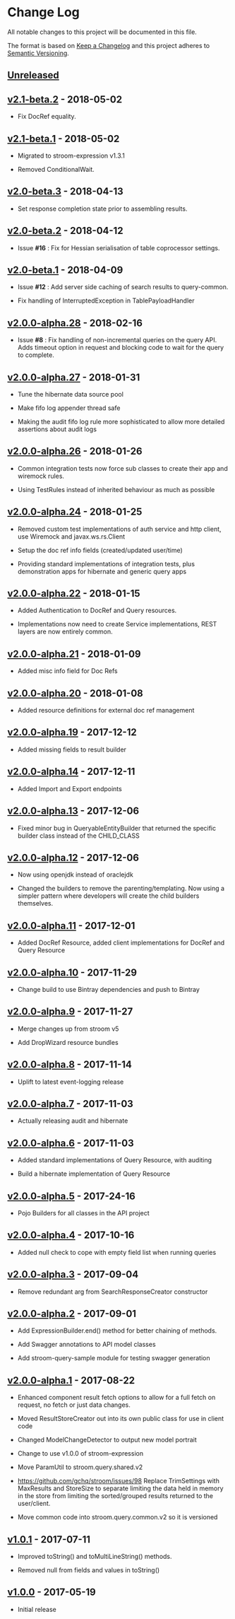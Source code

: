 # Change Log
All notable changes to this project will be documented in this file.

The format is based on [Keep a Changelog](http://keepachangelog.com/) 
and this project adheres to [Semantic Versioning](http://semver.org/).

## [Unreleased]

## [v2.1-beta.2] - 2018-05-02

* Fix DocRef equality.

## [v2.1-beta.1] - 2018-05-02

* Migrated to stroom-expression v1.3.1

* Removed ConditionalWait.

## [v2.0-beta.3] - 2018-04-13

* Set response completion state prior to assembling results.

## [v2.0-beta.2] - 2018-04-12

* Issue **#16** : Fix for Hessian serialisation of table coprocessor settings.

## [v2.0-beta.1] - 2018-04-09

* Issue **#12** : Add server side caching of search results to query-common.

* Fix handling of InterruptedException in TablePayloadHandler

## [v2.0.0-alpha.28] - 2018-02-16

* Issue **#8** : Fix handling of non-incremental queries on the query API. Adds timeout option in request and blocking code to wait for the query to complete.

## [v2.0.0-alpha.27] - 2018-01-31

* Tune the hibernate data source pool

* Make fifo log appender thread safe

* Making the audit fifo log rule more sophisticated to allow more detailed assertions about audit logs

## [v2.0.0-alpha.26] - 2018-01-26

* Common integration tests now force sub classes to create their app and wiremock rules.

* Using TestRules instead of inherited behaviour as much as possible

## [v2.0.0-alpha.24] - 2018-01-25

* Removed custom test implementations of auth service and http client, use Wiremock and javax.ws.rs.Client

* Setup the doc ref info fields (created/updated user/time)

* Providing standard implementations of integration tests, plus demonstration apps for hibernate and generic query apps

## [v2.0.0-alpha.22] - 2018-01-15

* Added Authentication to DocRef and Query resources.

* Implementations now need to create Service implementations, REST layers are now entirely common.

## [v2.0.0-alpha.21] - 2018-01-09

* Added misc info field for Doc Refs

## [v2.0.0-alpha.20] - 2018-01-08

* Added resource definitions for external doc ref management

## [v2.0.0-alpha.19] - 2017-12-12

* Added missing fields to result builder

## [v2.0.0-alpha.14] - 2017-12-11

* Added Import and Export endpoints

## [v2.0.0-alpha.13] - 2017-12-06

* Fixed minor bug in QueryableEntityBuilder that returned the specific builder class instead of the CHILD_CLASS

## [v2.0.0-alpha.12] - 2017-12-06

* Now using openjdk instead of oraclejdk

* Changed the builders to remove the parenting/templating. Now using a simpler pattern where developers will create the child builders themselves.

## [v2.0.0-alpha.11] - 2017-12-01

* Added DocRef Resource, added client implementations for DocRef and Query Resource

## [v2.0.0-alpha.10] - 2017-11-29

* Change build to use Bintray dependencies and push to Bintray

## [v2.0.0-alpha.9] - 2017-11-27

* Merge changes up from stroom v5

* Add DropWizard resource bundles

## [v2.0.0-alpha.8] - 2017-11-14

* Uplift to latest event-logging release

## [v2.0.0-alpha.7] - 2017-11-03

* Actually releasing audit and hibernate

## [v2.0.0-alpha.6] - 2017-11-03

* Added standard implementations of Query Resource, with auditing

* Build a hibernate implementation of Query Resource

## [v2.0.0-alpha.5] - 2017-24-16

* Pojo Builders for all classes in the API project

## [v2.0.0-alpha.4] - 2017-10-16

* Added null check to cope with empty field list when running queries

## [v2.0.0-alpha.3] - 2017-09-04

* Remove redundant arg from SearchResponseCreator constructor

## [v2.0.0-alpha.2] - 2017-09-01

* Add ExpressionBuilder.end() method for better chaining of methods.

* Add Swagger annotations to API model classes

* Add stroom-query-sample module for testing swagger generation

## [v2.0.0-alpha.1] - 2017-08-22

* Enhanced component result fetch options to allow for a full fetch on request, no fetch or just data changes.

* Moved ResultStoreCreator out into its own public class for use in client code

* Changed ModelChangeDetector to output new model portrait

* Change to use v1.0.0 of stroom-expression

* Move ParamUtil to stroom.query.shared.v2

* https://github.com/gchq/stroom/issues/98 Replace TrimSettings with MaxResults and StoreSize to separate limiting the data held in memory in the store from limiting the sorted/grouped results returned to the user/client.

* Move common code into stroom.query.common.v2 so it is versioned

## [v1.0.1] - 2017-07-11

* Improved toString() and toMultiLineString() methods.

* Removed null from fields and values in toString()

## [v1.0.0] - 2017-05-19

* Initial release

[Unreleased]: https://github.com/gchq/stroom-query/compare/v2.1-beta.2...HEAD
[v2.1-beta.2]: https://github.com/gchq/stroom-query/compare/v2.1-beta.1...v2.1-beta.2
[v2.1-beta.1]: https://github.com/gchq/stroom-query/compare/v2.0.0-beta.3...v2.1-beta.1
[v2.0-beta.3]: https://github.com/gchq/stroom-query/compare/v2.0.0-beta.2...v2.0-beta.3
[v2.0-beta.2]: https://github.com/gchq/stroom-query/compare/v2.0.0-beta.1...v2.0-beta.2
[v2.0-beta.1]: https://github.com/gchq/stroom-query/compare/v2.0.0-alpha.28...v2.0-beta.1
[v2.0.0-alpha.28]: https://github.com/gchq/stroom-query/compare/v2.0.0-alpha.27...v2.0.0-alpha.28
[v2.0.0-alpha.27]: https://github.com/gchq/stroom-query/compare/v2.0.0-alpha.26...v2.0.0-alpha.27
[v2.0.0-alpha.26]: https://github.com/gchq/stroom-query/compare/v2.0.0-alpha.24...v2.0.0-alpha.26
[v2.0.0-alpha.24]: https://github.com/gchq/stroom-query/compare/v2.0.0-alpha.23...v2.0.0-alpha.24
[v2.0.0-alpha.23]: https://github.com/gchq/stroom-query/compare/v2.0.0-alpha.22...v2.0.0-alpha.23
[v2.0.0-alpha.22]: https://github.com/gchq/stroom-query/compare/v2.0.0-alpha.21...v2.0.0-alpha.22
[v2.0.0-alpha.21]: https://github.com/gchq/stroom-query/compare/v2.0.0-alpha.20...v2.0.0-alpha.21
[v2.0.0-alpha.20]: https://github.com/gchq/stroom-query/compare/v2.0.0-alpha.19...v2.0.0-alpha.20
[v2.0.0-alpha.19]: https://github.com/gchq/stroom-query/compare/v2.0.0-alpha.14...v2.0.0-alpha.19
[v2.0.0-alpha.14]: https://github.com/gchq/stroom-query/compare/v2.0.0-alpha.13...v2.0.0-alpha.14
[v2.0.0-alpha.13]: https://github.com/gchq/stroom-query/compare/v2.0.0-alpha.12...v2.0.0-alpha.13
[v2.0.0-alpha.12]: https://github.com/gchq/stroom-query/compare/v2.0.0-alpha.11...v2.0.0-alpha.12
[v2.0.0-alpha.11]: https://github.com/gchq/stroom-query/compare/v2.0.0-alpha.10...v2.0.0-alpha.11
[v2.0.0-alpha.10]: https://github.com/gchq/stroom-query/compare/v2.0.0-alpha.9...v2.0.0-alpha.10
[v2.0.0-alpha.9]: https://github.com/gchq/stroom-query/compare/v2.0.0-alpha.8...v2.0.0-alpha.9
[v2.0.0-alpha.8]: https://github.com/gchq/stroom-query/compare/v2.0.0-alpha.7...v2.0.0-alpha.8
[v2.0.0-alpha.7]: https://github.com/gchq/stroom-query/compare/v2.0.0-alpha.6...v2.0.0-alpha.7
[v2.0.0-alpha.6]: https://github.com/gchq/stroom-query/compare/v2.0.0-alpha.5...v2.0.0-alpha.6
[v2.0.0-alpha.5]: https://github.com/gchq/stroom-query/compare/v2.0.0-alpha.4...v2.0.0-alpha.5
[v2.0.0-alpha.4]: https://github.com/gchq/stroom-query/compare/v2.0.0-alpha.3...v2.0.0-alpha.4
[v2.0.0-alpha.3]: https://github.com/gchq/stroom-query/compare/v2.0.0-alpha.2...v2.0.0-alpha.3
[v2.0.0-alpha.2]: https://github.com/gchq/stroom-query/compare/v2.0.0-alpha.1...v2.0.0-alpha.2
[v2.0.0-alpha.1]: https://github.com/gchq/stroom-query/compare/v1.0.1...v2.0.0-alpha.1
[v1.0.1]: https://github.com/gchq/stroom-query/compare/v1.0.0...v1.0.1
[v1.0.0]: https://github.com/gchq/stroom-query/releases/tag/v1.0.0
